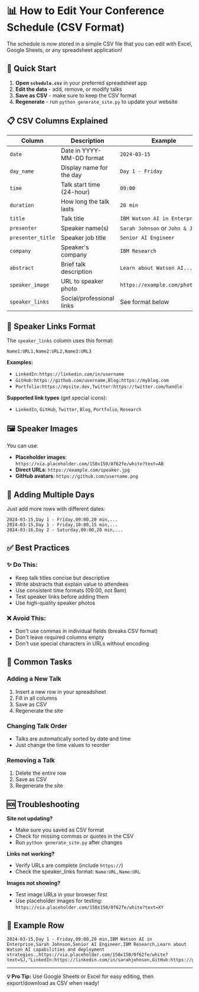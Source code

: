 # 📊 How to Edit Your Conference Schedule (CSV Format)

The schedule is now stored in a simple CSV file that you can edit with Excel, Google Sheets, or any spreadsheet application!

## 🚀 Quick Start

1. **Open `schedule.csv`** in your preferred spreadsheet app
2. **Edit the data** - add, remove, or modify talks
3. **Save as CSV** - make sure to keep the CSV format
4. **Regenerate** - run `python generate_site.py` to update your website

## 📋 CSV Columns Explained

| Column | Description | Example |
|--------|-------------|---------|
| `date` | Date in YYYY-MM-DD format | `2024-03-15` |
| `day_name` | Display name for the day | `Day 1 - Friday` |
| `time` | Talk start time (24-hour) | `09:00` |
| `duration` | How long the talk lasts | `20 min` |
| `title` | Talk title | `IBM Watson AI in Enterprise` |
| `presenter` | Speaker name(s) | `Sarah Johnson` or `John & Jane` |
| `presenter_title` | Speaker job title | `Senior AI Engineer` |
| `company` | Speaker's company | `IBM Research` |
| `abstract` | Brief talk description | `Learn about Watson AI...` |
| `speaker_image` | URL to speaker photo | `https://example.com/photo.jpg` |
| `speaker_links` | Social/professional links | See format below |

## 🔗 Speaker Links Format

The `speaker_links` column uses this format:
```
Name1:URL1,Name2:URL2,Name3:URL3
```

**Examples:**
- `LinkedIn:https://linkedin.com/in/username`
- `GitHub:https://github.com/username,Blog:https://myblog.com`
- `Portfolio:https://mysite.dev,Twitter:https://twitter.com/handle`

**Supported link types** (get special icons):
- `LinkedIn`, `GitHub`, `Twitter`, `Blog`, `Portfolio`, `Research`

## 🖼️ Speaker Images

You can use:
- **Placeholder images**: `https://via.placeholder.com/150x150/0f62fe/white?text=AB`
- **Direct URLs**: `https://example.com/speaker.jpg`
- **GitHub avatars**: `https://github.com/username.png`

## 📅 Adding Multiple Days

Just add more rows with different dates:
```csv
2024-03-15,Day 1 - Friday,09:00,20 min,...
2024-03-15,Day 1 - Friday,10:00,15 min,...
2024-03-16,Day 2 - Saturday,09:00,20 min,...
```

## ✅ Best Practices

### ✨ **Do This:**
- Keep talk titles concise but descriptive
- Write abstracts that explain value to attendees
- Use consistent time formats (09:00, not 9am)
- Test speaker links before adding them
- Use high-quality speaker photos

### ❌ **Avoid This:**
- Don't use commas in individual fields (breaks CSV format)
- Don't leave required columns empty
- Don't use special characters in URLs without encoding

## 🔧 Common Tasks

### Adding a New Talk
1. Insert a new row in your spreadsheet
2. Fill in all columns
3. Save as CSV
4. Regenerate the site

### Changing Talk Order
- Talks are automatically sorted by date and time
- Just change the time values to reorder

### Removing a Talk
1. Delete the entire row
2. Save as CSV
3. Regenerate the site

## 🆘 Troubleshooting

**Site not updating?**
- Make sure you saved as CSV format
- Check for missing commas or quotes in the CSV
- Run `python generate_site.py` after changes

**Links not working?**
- Verify URLs are complete (include `https://`)
- Check the speaker_links format: `Name:URL,Name:URL`

**Images not showing?**
- Test image URLs in your browser first
- Use placeholder images for testing: 
  `https://via.placeholder.com/150x150/0f62fe/white?text=XY`

## 🎯 Example Row

```csv
2024-03-15,Day 1 - Friday,09:00,20 min,IBM Watson AI in Enterprise,Sarah Johnson,Senior AI Engineer,IBM Research,Learn about Watson AI capabilities and deployment strategies.,https://via.placeholder.com/150x150/0f62fe/white?text=SJ,"LinkedIn:https://linkedin.com/in/sarahjohnson,GitHub:https://github.com/sarahjohnson"
```

---

**💡 Pro Tip:** Use Google Sheets or Excel for easy editing, then export/download as CSV when ready! 